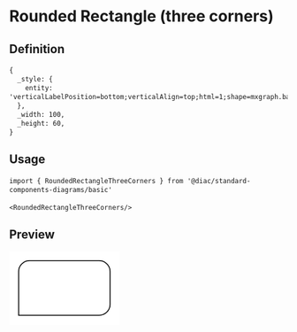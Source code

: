 # Rounded Rectangle (three corners)

## Definition

```
{
  _style: { 
    entity: 'verticalLabelPosition=bottom;verticalAlign=top;html=1;shape=mxgraph.basic.three_corner_round_rect;dx=6;whiteSpace=wrap;',
  },
  _width: 100,
  _height: 60,
}
```

## Usage

```
import { RoundedRectangleThreeCorners } from '@diac/standard-components-diagrams/basic'

<RoundedRectangleThreeCorners/>
```

## Preview

<img src="./rounded-rectangle-three-corners.png" width="200"/>
